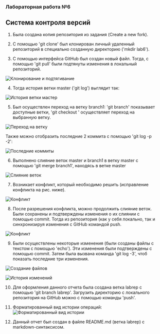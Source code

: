 ### Лабораторная работа №6

## Система контроля версий

  1. Была создана копия репозитория из задания (Create a new fork).

  2. С помощью 'git clone' был клонирован личный удаленный репозиторий в специально созданную директорию ('mkdir lab6').

  3. С помощью интерфейса GitHub был создан новый файл. Тогда, с помощью 'git pull' были подтянуты изменения в локальный репозиторий.

![Клонирование и подтягивание](https://github.com/paulchamomile/LR6/blob/labrep/screenshots/1.png)

  4. Тогда история ветки master ('git log') выглядит так:

![История ветки мастер](https://github.com/paulchamomile/LR6/blob/labrep/screenshots/2.png)

  5. Был осуществлен переход на ветку branch1: 'git branch' показывает доступные ветки, 'git checkout <branch1>' осуществляет переход на выбранную ветку.
  
![Переход на ветку](https://github.com/paulchamomile/LR6/blob/labrep/screenshots/3.png)

Также можно отобразить последние 2 коммита с помощью 'git log -p -2':

![Последние коммиты](https://github.com/paulchamomile/LR6/blob/labrep/screenshots/4.png)

  6. Выполнено слияние веток master и branch1 в ветку master с помощью 'git merge branch1', находясь в ветке master

![Слияние веток](https://github.com/paulchamomile/LR6/blob/labrep/screenshots/5.png)

  7. Возникает конфликт, который необходимо решить (исправление конфликта на рис. ниже).

![Конфликт](https://github.com/paulchamomile/LR6/blob/labrep/screenshots/6.png)

  8. После разрешения конфликта, можно продолжить слияние веток. Были сохранены и подтверждены изменения о их слиянии с помощью commit. Тогда из репозитория (как у себя локально, так и синхронизируя изменения с GitHub командой push.
  
![Конфликт](https://github.com/paulchamomile/LR6/blob/labrep/screenshots/7.png)
  
  9. Были осуществлены некоторые изменения (были созданы файлы с текстом с помощью 'echo'). Эти изменения были подтверждены с помощью commit. Затем была вызвана команда 'git log -3', чтоб показать последние три изменения.
  
![Создание файлов](https://github.com/paulchamomile/LR6/blob/labrep/screenshots/8.png)
  
![История изменений](https://github.com/paulchamomile/LR6/blob/labrep/screenshots/9.png)
  
  10. Для оформления данного отчета была создана ветка labrep с помощью 'git branch labrep'. Загрузить директорию с локального репозитория на GitHub можно с помощью команды 'push'.

  11. Форматированный вид истории операций:
![Форматированный вид истории](https://github.com/paulchamomile/LR6/blob/labrep/screenshots/14.png)
  
  12. Данный отчет был создан в файле README.md (ветка labrep) с markdown-синтаксисом.
